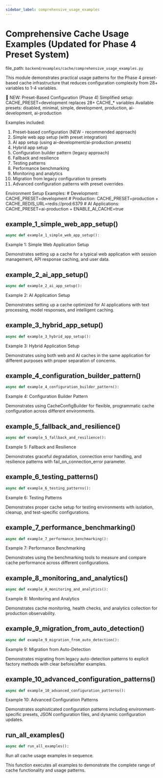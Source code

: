 ```yaml
---
sidebar_label: comprehensive_usage_examples
---
```


# Comprehensive Cache Usage Examples (Updated for Phase 4 Preset System)

  file_path: `backend/examples/cache/comprehensive_usage_examples.py`

This module demonstrates practical usage patterns for the Phase 4 preset-based cache 
infrastructure that reduces configuration complexity from 28+ variables to 1-4 variables.

🚀 NEW: Preset-Based Configuration (Phase 4)
    Simplified setup: CACHE_PRESET=development replaces 28+ CACHE_* variables
    Available presets: disabled, minimal, simple, development, production, ai-development, ai-production

Examples included:
1. Preset-based configuration (NEW - recommended approach)
2. Simple web app setup (with preset integration)
3. AI app setup (using ai-development/ai-production presets)
4. Hybrid app setup
5. Configuration builder pattern (legacy approach)
6. Fallback and resilience
7. Testing patterns
8. Performance benchmarking
9. Monitoring and analytics
10. Migration from legacy configuration to presets
11. Advanced configuration patterns with preset overrides

Environment Setup Examples:
    # Development: CACHE_PRESET=development
    # Production: CACHE_PRESET=production + CACHE_REDIS_URL=redis://prod:6379
    # AI Applications: CACHE_PRESET=ai-production + ENABLE_AI_CACHE=true

## example_1_simple_web_app_setup()

```python
async def example_1_simple_web_app_setup():
```

Example 1: Simple Web Application Setup

Demonstrates setting up a cache for a typical web application
with session management, API response caching, and user data.

## example_2_ai_app_setup()

```python
async def example_2_ai_app_setup():
```

Example 2: AI Application Setup

Demonstrates setting up a cache optimized for AI applications
with text processing, model responses, and intelligent caching.

## example_3_hybrid_app_setup()

```python
async def example_3_hybrid_app_setup():
```

Example 3: Hybrid Application Setup

Demonstrates using both web and AI caches in the same application
for different purposes with proper separation of concerns.

## example_4_configuration_builder_pattern()

```python
async def example_4_configuration_builder_pattern():
```

Example 4: Configuration Builder Pattern

Demonstrates using CacheConfigBuilder for flexible, programmatic
cache configuration across different environments.

## example_5_fallback_and_resilience()

```python
async def example_5_fallback_and_resilience():
```

Example 5: Fallback and Resilience

Demonstrates graceful degradation, connection error handling,
and resilience patterns with fail_on_connection_error parameter.

## example_6_testing_patterns()

```python
async def example_6_testing_patterns():
```

Example 6: Testing Patterns

Demonstrates proper cache setup for testing environments
with isolation, cleanup, and test-specific configurations.

## example_7_performance_benchmarking()

```python
async def example_7_performance_benchmarking():
```

Example 7: Performance Benchmarking

Demonstrates using the benchmarking tools to measure
and compare cache performance across different configurations.

## example_8_monitoring_and_analytics()

```python
async def example_8_monitoring_and_analytics():
```

Example 8: Monitoring and Analytics

Demonstrates cache monitoring, health checks, and analytics
collection for production observability.

## example_9_migration_from_auto_detection()

```python
async def example_9_migration_from_auto_detection():
```

Example 9: Migration from Auto-Detection

Demonstrates migrating from legacy auto-detection patterns
to explicit factory methods with clear before/after examples.

## example_10_advanced_configuration_patterns()

```python
async def example_10_advanced_configuration_patterns():
```

Example 10: Advanced Configuration Patterns

Demonstrates sophisticated configuration patterns including
environment-specific presets, JSON configuration files,
and dynamic configuration updates.

## run_all_examples()

```python
async def run_all_examples():
```

Run all cache usage examples in sequence.

This function executes all examples to demonstrate the complete
range of cache functionality and usage patterns.
